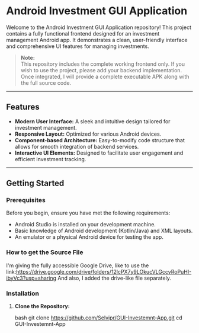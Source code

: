 # Android Investment GUI Application

Welcome to the Android Investment GUI Application repository! This project contains a fully functional frontend designed for an investment management Android app. It demonstrates a clean, user-friendly interface and comprehensive UI features for managing investments.

> **Note:**  
> This repository includes the complete working frontend only. If you wish to use the project, please add your backend implementation. Once integrated, I will provide a complete executable APK along with the full source code.

---

## Features

- **Modern User Interface:** A sleek and intuitive design tailored for investment management.
- **Responsive Layout:** Optimized for various Android devices.
- **Component-based Architecture:** Easy-to-modify code structure that allows for smooth integration of backend services.
- **Interactive UI Elements:** Designed to facilitate user engagement and efficient investment tracking.

---

## Getting Started

### Prerequisites

Before you begin, ensure you have met the following requirements:

- Android Studio is installed on your development machine.
- Basic knowledge of Android development (Kotlin/Java) and XML layouts.
- An emulator or a physical Android device for testing the app.
### How to get the Source File
I'm giving the fully accessible Google Drive, like to use the link:https://drive.google.com/drive/folders/12lcPX7y9LOkucVLGccvRoPuHI-ibyVc3?usp=sharing
And also, I added the drive-like file separately.

### Installation

1. **Clone the Repository:**

   bash
   git clone https://github.com/Selvipr/GUI-Investemnt-App.git
   cd GUI-Investemnt-App
